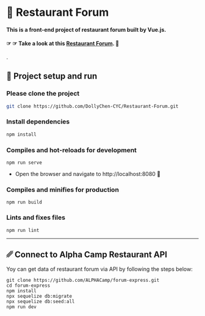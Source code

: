 # 🍱 Restaurant Forum
#### This is a front-end project of restaurant forum built by Vue.js.
#### ☞ ☞ Take a look at this [Restaurant Forum](https://dollychen-cyc.github.io/Restaurant-Forum/#/signin). 👀

.
## 🏃‍ Project setup and run

### Please clone the project
  ```bash
  git clone https://github.com/DollyChen-CYC/Restaurant-Forum.git
  ```
  
### Install dependencies
  ```bash
  npm install
  ```

### Compiles and hot-reloads for development
```
npm run serve
```
- Open the browser and navigate to http://localhost:8080   👀 

### Compiles and minifies for production
```
npm run build
```

### Lints and fixes files
```
npm run lint
```

***

## ␥ Connect to Alpha Camp Restaurant API 
Yoy can get data of restaurant forum via API by following the steps below: 

```
git clone https://github.com/ALPHACamp/forum-express.git
cd forum-express
npm install
npx sequelize db:migrate
npx sequelize db:seed:all
npm run dev
```
